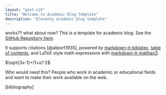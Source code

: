 ```yaml
---
layout: "post.njk"
title: "Welcome to Academic Blog Template"
description: "Eleventy academic blog template"
---
```

 works?? what about now?
This is a template for academic blog. See the [GitHub Repository here](https://github.com/CondensedMilk7/eleventy-academic-template).

It supports citations [@allport1935], powered by [markdown-it-biblatex](https://github.com/arothuis/markdown-it-biblatex),
[table of contents](https://github.com/cmaas/markdown-it-table-of-contents),
and LaTeX style math expressions with [markdown-it-mathjax3](https://github.com/tani/markdown-it-mathjax3#readme).

$\sqrt{3x-1}+(1+x)^2$

Who would need this? People who work in academic or educational fields
and want to make their work available on the web.

[bibliography]
